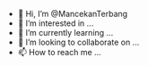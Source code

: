 - 👋 Hi, I’m @MancekanTerbang
- 👀 I’m interested in ...
- 🌱 I’m currently learning ...
- 💞️ I’m looking to collaborate on ...
- 📫 How to reach me ...

<!---
MancekanTerbang/MancekanTerbang is a ✨ special ✨ repository because its `README.md` (this file) appears on your GitHub profile.
You can click the Preview link to take a look at your changes.
--->
